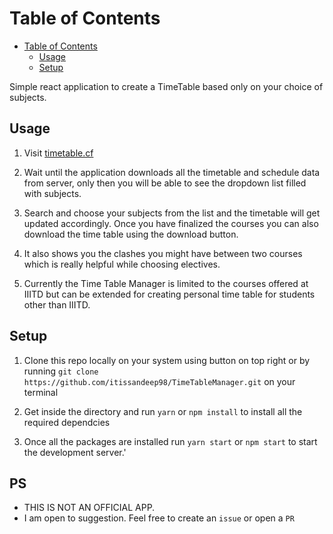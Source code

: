 # Table of Contents

- [Table of Contents](#table-of-contents)
	- [Usage](#usage)
	- [Setup](#setup)

Simple react application to create a TimeTable based only on your choice of subjects.

## Usage

1. Visit [timetable.cf](https://timetable.cf)

2. Wait until the application downloads all the timetable and schedule data from server, only then you will be able to see the dropdown list filled with subjects.

3. Search and choose your subjects from the list and the timetable will get updated accordingly. Once you have finalized the courses you can also download the time table using the download button.

4. It also shows you the clashes you might have between two courses which is really helpful while choosing electives.

5. Currently the Time Table Manager is limited to the courses offered at IIITD but can be extended for creating personal time table for students other than IIITD.

## Setup

1. Clone this repo locally on your system using button on top right or by running `git clone https://github.com/itissandeep98/TimeTableManager.git` on your terminal

2. Get inside the directory and run `yarn` or `npm install` to install all the required dependcies

3. Once all the packages are installed run `yarn start` or `npm start` to start the development server.'

## PS

- THIS IS NOT AN OFFICIAL APP.
- I am open to suggestion. Feel free to create an `issue` or open a `PR`
